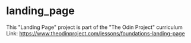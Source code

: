 # landing_page

This "Landing Page" project is part of the "The Odin Project" curriculum
Link: https://www.theodinproject.com/lessons/foundations-landing-page